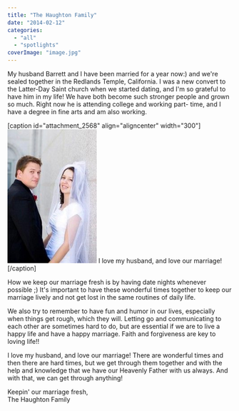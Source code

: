 ```yaml
---
title: "The Haughton Family"
date: "2014-02-12"
categories: 
  - "all"
  - "spotlights"
coverImage: "image.jpg"
---
```


My husband Barrett and I have been married for a year now:) and we're sealed together in the Redlands Temple, California. I was a new convert to the Latter-Day Saint church when we started dating, and I'm so grateful to have him in my life! We have both become such stronger people and grown so much. Right now he is attending college and working part- time, and I have a degree in fine arts and am also working.

\[caption id="attachment\_2568" align="aligncenter" width="300"\]![temple marriage, married couple, marriage advice, newlyweds, newlyweds speak out, newlywed advice, relationship help, relationship advice](images/image-200x300.jpg) I love my husband, and love our marriage!\[/caption\]

How we keep our marriage fresh is by having date nights whenever possible ;) It's important to have these wonderful times together to keep our marriage lively and not get lost in the same routines of daily life.

We also try to remember to have fun and humor in our lives, especially when things get rough, which they will. Letting go and communicating to each other are sometimes hard to do, but are essential if we are to live a happy life and have a happy marriage. Faith and forgiveness are key to loving life!!

I love my husband, and love our marriage! There are wonderful times and then there are hard times, but we get through them together and with the help and knowledge that we have our Heavenly Father with us always. And with that, we can get through anything!

Keepin' our marriage fresh,  
The Haughton Family
